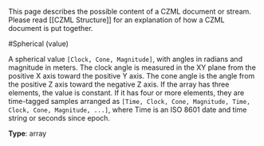 This page describes the possible content of a CZML document or stream.  Please read [[CZML Structure]] for an explanation of how a CZML document is put together.

#Spherical (value)

A spherical value `[Clock, Cone, Magnitude]`, with angles in radians and magnitude in meters.  The clock angle is measured in the XY plane from the positive X axis toward the positive Y axis.  The cone angle is the angle from the positive Z axis toward the negative Z axis.  If the array has three elements, the value is constant.  If it has four or more elements, they are time-tagged samples arranged as `[Time, Clock, Cone, Magnitude, Time, Clock, Cone, Magnitude, ...]`, where Time is an ISO 8601 date and time string or seconds since epoch.

**Type**: array


